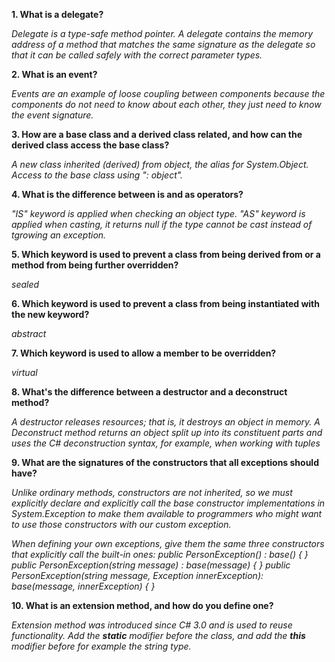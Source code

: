 **1. What is a delegate?**

*Delegate is a type-safe method pointer. A delegate contains the memory address of a method that matches the same signature as the delegate so that it can be called safely with the correct parameter types.*

**2. What is an event?**

*Events are an example of loose coupling between components because the components do not need to know about each other, they just need to know the event signature.*

**3. How are a base class and a derived class related, and how can the derived class access the base class?**

*A new class inherited (derived) from object, the alias for System.Object. Access to the base class using ": object".*

**4. What is the difference between is and as operators?**

*"IS" keyword is applied when checking an object type. "AS" keyword is applied when casting, it returns null if the type cannot be cast instead of tgrowing an exception.*

**5. Which keyword is used to prevent a class from being derived from or a method from being further overridden?**

*sealed*

**6. Which keyword is used to prevent a class from being instantiated with the new keyword?**

*abstract*

**7. Which keyword is used to allow a member to be overridden?**

*virtual*

**8. What's the difference between a destructor and a deconstruct method?**

*A destructor releases resources; that is, it destroys an object in memory. A Deconstruct method returns an object split up into its constituent parts and uses the C#  deconstruction syntax, for example, when working with tuples*

**9. What are the signatures of the constructors that all exceptions should have?**

*Unlike ordinary methods, constructors are not inherited, so we must explicitly declare and explicitly call the base constructor implementations in System.Exception to make them available to programmers who might want to use those constructors with our custom exception.*

*When defining your own exceptions, give them the same three constructors that explicitly call the built-in ones:*
*public PersonException() : base() { }*
*public PersonException(string message) : base(message) { }*
*public PersonException(string message, Exception innerException): base(message, innerException) { }*

**10.  What is an extension method, and how do you define one?**

  *Extension method was introduced since C# 3.0 and is used to reuse functionality. Add the **static** modifier before the class, and add the **this** modifier before for example the string type.*